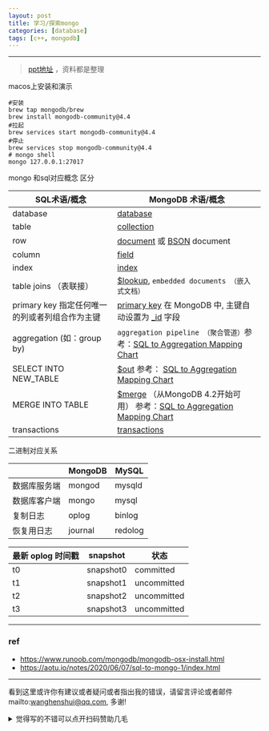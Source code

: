 ```yaml
---
layout: post
title: 学习/探索mongo
categories: [database]
tags: [c++, mongodb]
---
```



---

> [ppt地址](https://wanghenshui.github.io/my-slides/mongo) ，资料都是整理

macos上安装和演示

```shell
#安装
brew tap mongodb/brew
brew install mongodb-community@4.4
#拉起
brew services start mongodb-community@4.4
#停止
brew services stop mongodb-community@4.4
# mongo shell
mongo 127.0.0.1:27017
```



mongo 和sql对应概念 区分



| SQL术语/概念                                   | MongoDB 术语/概念                                            |
| ---------------------------------------------- | ------------------------------------------------------------ |
| database                                       | [database](https://docs.mongodb.com/manual/reference/glossary/#term-database) |
| table                                          | [collection](https://docs.mongodb.com/manual/reference/glossary/#term-collection) |
| row                                            | [document](https://docs.mongodb.com/manual/reference/glossary/#term-document) 或 [BSON](https://docs.mongodb.com/manual/reference/glossary/#term-bson) document |
| column                                         | [field](https://docs.mongodb.com/manual/reference/glossary/#term-field) |
| index                                          | [index](https://docs.mongodb.com/manual/reference/glossary/#term-index) |
| table joins （表联接）                         | [$lookup](https://docs.mongodb.com/manual/reference/operator/aggregation/lookup/#pipe._S_lookup), `embedded documents （嵌入式文档）` |
| primary key 指定任何唯一的列或者列组合作为主键 | [primary key](https://docs.mongodb.com/manual/reference/glossary/#term-primary-key) 在 MongoDB 中, 主键自动设置为 [_id](https://docs.mongodb.com/manual/reference/glossary/#term-id) 字段 |
| aggregation (如：group by)                     | `aggregation pipeline （聚合管道）`参考：[SQL to Aggregation Mapping Chart](https://docs.mongodb.com/manual/reference/sql-aggregation-comparison/) |
| SELECT INTO NEW_TABLE                          | [$out](https://docs.mongodb.com/manual/reference/operator/aggregation/out/#pipe._S_out) 参考： [SQL to Aggregation Mapping Chart](https://docs.mongodb.com/manual/reference/sql-aggregation-comparison/) |
| MERGE INTO TABLE                               | [$merge](https://docs.mongodb.com/manual/reference/operator/aggregation/merge/#pipe._S_merge) （从MongoDB 4.2开始可用） 参考：[SQL to Aggregation Mapping Chart](https://docs.mongodb.com/manual/reference/sql-aggregation-comparison/) |
| transactions                                   | [transactions](https://docs.mongodb.com/manual/core/transactions/) |

二进制对应关系

|              | MongoDB | MySQL   |
| ------------ | ------- | ------- |
| 数据库服务端 | mongod  | mysqld  |
| 数据库客户端 | mongo   | mysql   |
| 复制日志     | oplog   | binlog  |
| 恢复用日志   | journal | redolog |





| 最新 oplog 时间戳 | snapshot  | 状态        |
| ----------------- | --------- | ----------- |
| t0                | snapshot0 | committed   |
| t1                | snapshot1 | uncommitted |
| t2                | snapshot2 | uncommitted |
| t3                | snapshot3 | uncommitted |

---

### ref

- https://www.runoob.com/mongodb/mongodb-osx-install.html
- https://aotu.io/notes/2020/06/07/sql-to-mongo-1/index.html


---

看到这里或许你有建议或者疑问或者指出我的错误，请留言评论或者邮件mailto:wanghenshui@qq.com, 多谢! 
<details>
<summary>觉得写的不错可以点开扫码赞助几毛</summary>
<img src="https://wanghenshui.github.io/assets/wepay.png" alt="微信转账">
</details>
